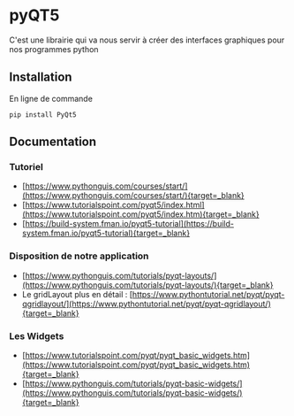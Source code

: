 # pyQT5

C'est une librairie qui va nous servir à créer des interfaces graphiques pour nos programmes python

## Installation

En ligne de commande 

``````
pip install PyQt5
``````

## Documentation

### Tutoriel

- [https://www.pythonguis.com/courses/start/](https://www.pythonguis.com/courses/start/){target=_blank}
- [https://www.tutorialspoint.com/pyqt5/index.html](https://www.tutorialspoint.com/pyqt5/index.htm){target=_blank}
- [https://build-system.fman.io/pyqt5-tutorial](https://build-system.fman.io/pyqt5-tutorial){target=_blank}

### Disposition de notre application

- [https://www.pythonguis.com/tutorials/pyqt-layouts/](https://www.pythonguis.com/tutorials/pyqt-layouts/){target=_blank}
- Le gridLayout plus en détail : [https://www.pythontutorial.net/pyqt/pyqt-qgridlayout/](https://www.pythontutorial.net/pyqt/pyqt-qgridlayout/){target=_blank}

### Les Widgets

- [https://www.tutorialspoint.com/pyqt/pyqt_basic_widgets.htm](https://www.tutorialspoint.com/pyqt/pyqt_basic_widgets.htm){target=_blank}
- [https://www.pythonguis.com/tutorials/pyqt-basic-widgets/](https://www.pythonguis.com/tutorials/pyqt-basic-widgets/){target=_blank}